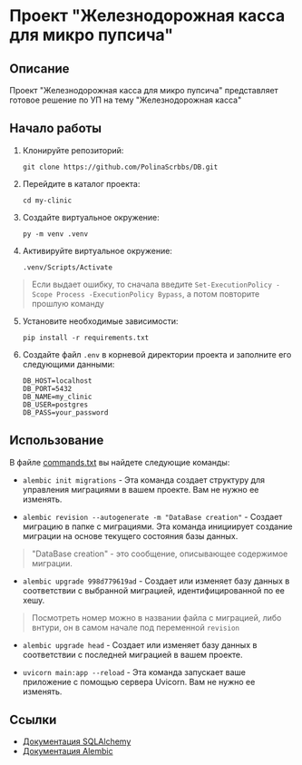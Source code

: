# Проект "Железнодорожная касса для микро пупсича"

## Описание

Проект "Железнодорожная касса для микро пупсича" представляет готовое решение по УП на тему "Железнодорожная касса"

## Начало работы

1. Клонируйте репозиторий:

    ```
    git clone https://github.com/PolinaScrbbs/DB.git
    ```

2. Перейдите в каталог проекта:

    ```
    cd my-clinic
    ```

3. Создайте виртуальное окружение:

    ```
    py -m venv .venv
    ```

4. Активируйте виртуальное окружение:

    ```
    .venv/Scripts/Activate
    ```
> Если выдает ошибку, то сначала введите `Set-ExecutionPolicy -Scope Process -ExecutionPolicy Bypass`, а потом повторите прошлую команду
5. Установите необходимые зависимости:

    ```
    pip install -r requirements.txt
    ```

6. Создайте файл `.env` в корневой директории проекта и заполните его следующими данными:

    ```
    DB_HOST=localhost
    DB_PORT=5432
    DB_NAME=my_clinic
    DB_USER=postgres
    DB_PASS=your_password
    ```

## Использование

В файле [commands.txt](https://github.com/PolinaScrbbs/DB/blob/master/commands.txt) вы найдете следующие команды:

- `alembic init migrations` - Эта команда создает структуру для управления миграциями в вашем проекте. Вам не нужно ее изменять.

- `alembic revision --autogenerate -m "DataBase creation"` - Создает миграцию в папке с миграциями. Эта команда инициирует создание миграции на основе текущего состояния базы данных.
> "DataBase creation" - это сообщение, описывающее содержимое миграции.

- `alembic upgrade 998d779619ad` - Создает или изменяет базу данных в соответствии с выбранной миграцией, идентифицированной по ее хешу.
>Посмотреть номер можно в названии файла с миграцией, либо внтури, он в самом начале под переменной `revision`

- `alembic upgrade head` - Создает или изменяет базу данных в соответствии с последней миграцией в вашем проекте.

- `uvicorn main:app --reload` - Эта команда запускает ваше приложение с помощью сервера Uvicorn. Вам не нужно ее изменять.

## Ссылки

- [Документация SQLAlchemy](https://docs.sqlalchemy.org/)
- [Документация Alembic](https://alembic.sqlalchemy.org/)

